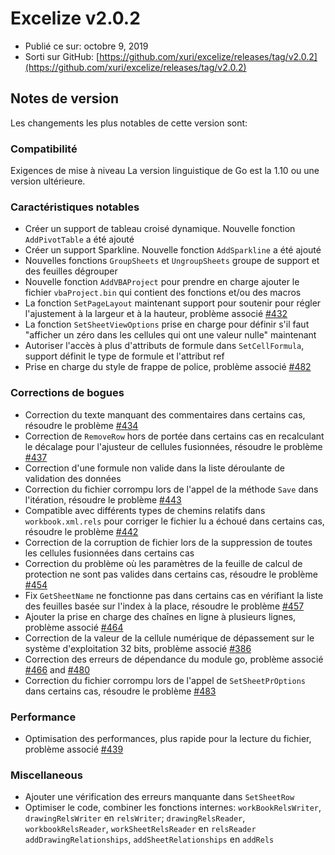 # Excelize v2.0.2

* Publié ce sur: octobre 9, 2019
* Sorti sur GitHub: [https://github.com/xuri/excelize/releases/tag/v2.0.2](https://github.com/xuri/excelize/releases/tag/v2.0.2)

## Notes de version

Les changements les plus notables de cette version sont:

### Compatibilité

Exigences de mise à niveau La version linguistique de Go est la 1.10 ou une version ultérieure.

### Caractéristiques notables

* Créer un support de tableau croisé dynamique. Nouvelle fonction `AddPivotTable` a été ajouté
* Créer un support Sparkline. Nouvelle fonction `AddSparkline` a été ajouté
* Nouvelles fonctions `GroupSheets` et `UngroupSheets` groupe de support et des feuilles dégrouper
* Nouvelle fonction `AddVBAProject` pour prendre en charge ajouter le fichier `vbaProject.bin` qui contient des fonctions et/ou des macros
* La fonction `SetPageLayout` maintenant support pour soutenir pour régler l'ajustement à la largeur et à la hauteur, problème associé [#432](https://github.com/xuri/excelize/issues/432)
* La fonction `SetSheetViewOptions` prise en charge pour définir s'il faut "afficher un zéro dans les cellules qui ont une valeur nulle" maintenant
* Autoriser l'accès à plus d'attributs de formule dans `SetCellFormula`, support définit le type de formule et l'attribut ref
* Prise en charge du style de frappe de police, problème associé [#482](https://github.com/xuri/excelize/issues/482)

### Corrections de bogues

* Correction du texte manquant des commentaires dans certains cas, résoudre le problème [#434](https://github.com/xuri/excelize/issues/434)
* Correction de `RemoveRow` hors de portée dans certains cas en recalculant le décalage pour l'ajusteur de cellules fusionnées, résoudre le problème [#437](https://github.com/xuri/excelize/issues/437)
* Correction d'une formule non valide dans la liste déroulante de validation des données
* Correction du fichier corrompu lors de l'appel de la méthode `Save` dans l'itération, résoudre le problème [#443](https://github.com/xuri/excelize/issues/443)
* Compatible avec différents types de chemins relatifs dans `workbook.xml.rels` pour corriger le fichier lu a échoué dans certains cas, résoudre le problème [#442](https://github.com/xuri/excelize/issues/442)
* Correction de la corruption de fichier lors de la suppression de toutes les cellules fusionnées dans certains cas
* Correction du problème où les paramètres de la feuille de calcul de protection ne sont pas valides dans certains cas, résoudre le problème [#454](https://github.com/xuri/excelize/issues/454)
* Fix `GetSheetName` ne fonctionne pas dans certains cas en vérifiant la liste des feuilles basée sur l'index à la place, résoudre le problème [#457](https://github.com/xuri/excelize/issues/457)
* Ajouter la prise en charge des chaînes en ligne à plusieurs lignes, problème associé [#464](https://github.com/xuri/excelize/issues/464)
* Correction de la valeur de la cellule numérique de dépassement sur le système d'exploitation 32 bits, problème associé [#386](https://github.com/xuri/excelize/issues/386)
* Correction des erreurs de dépendance du module go, problème associé [#466](https://github.com/xuri/excelize/issues/466) and [#480](https://github.com/xuri/excelize/issues/480)
* Correction du fichier corrompu lors de l'appel de `SetSheetPrOptions` dans certains cas, résoudre le problème [#483](https://github.com/xuri/excelize/issues/483)

### Performance

* Optimisation des performances, plus rapide pour la lecture du fichier, problème associé [#439](https://github.com/xuri/excelize/issues/439)

### Miscellaneous

* Ajouter une vérification des erreurs manquante dans `SetSheetRow`
* Optimiser le code, combiner les fonctions internes:
`workBookRelsWriter`, `drawingRelsWriter` en `relsWriter`;
`drawingRelsReader`, `workbookRelsReader`, `workSheetRelsReader` en `relsReader`
`addDrawingRelationships`, `addSheetRelationships` en `addRels`
